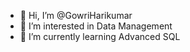 - 👋 Hi, I’m @GowriHarikumar
- 👀 I’m interested in Data Management
- 🌱 I’m currently learning Advanced SQL

<!---
GowriHarikumar/GowriHarikumar is a ✨ special ✨ repository because its `README.md` (this file) appears on your GitHub profile.
You can click the Preview link to take a look at your changes.
--->
